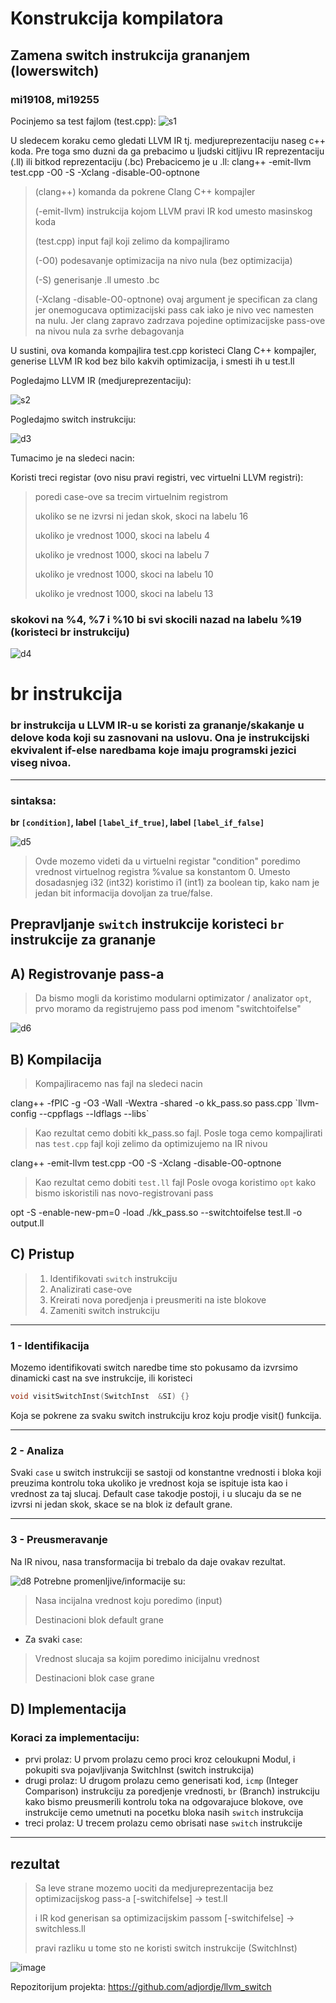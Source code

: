 # Konstrukcija kompilatora

## Zamena switch instrukcija grananjem (lowerswitch)
### mi19108, mi19255

Pocinjemo sa test fajlom (test.cpp):
![s1](https://github.com/adjordje/llvm_switch/assets/126694198/57afbd28-509c-41e8-8eb2-aec23f7396b9)



U sledecem koraku cemo gledati LLVM IR tj. medjureprezentaciju naseg c++ koda.
Pre toga smo duzni da ga prebacimo u ljudski citljivu IR reprezentaciju (.ll) ili bitkod reprezentaciju (.bc)
Prebacicemo je u .ll:
clang++ -emit-llvm test.cpp -O0 -S -Xclang -disable-O0-optnone
> (clang++) komanda da pokrene Clang C++ kompajler
> 
> (-emit-llvm) instrukcija kojom LLVM pravi IR kod umesto masinskog koda
> 
> (test.cpp) input fajl koji zelimo da kompajliramo
> 
> (-O0) podesavanje optimizacija na nivo nula (bez optimizacija)
> 
> (-S) generisanje .ll umesto .bc
> 
> (-Xclang -disable-O0-optnone) ovaj argument je specifican za clang jer onemogucava optimizacijski pass cak iako je nivo vec namesten na nulu. Jer clang zapravo zadrzava pojedine optimizacijske pass-ove na nivou nula za svrhe debagovanja

U sustini, ova komanda kompajlira test.cpp koristeci Clang C++ kompajler, generise LLVM IR kod bez bilo kakvih optimizacija, i smesti ih u test.ll

Pogledajmo LLVM IR (medjureprezentaciju):

![s2](https://github.com/adjordje/llvm_switch/assets/126694198/599c9e21-d8f8-4fa3-926d-a3740c73852c)

Pogledajmo switch instrukciju:

![d3](https://github.com/adjordje/llvm_switch/assets/126694198/7702eefc-35c8-412a-8823-01ca92e524d9)

Tumacimo je na sledeci nacin:

Koristi treci registar (ovo nisu pravi registri, vec virtuelni LLVM registri):
> poredi case-ove sa trecim virtuelnim registrom
> 
> ukoliko se ne izvrsi ni jedan skok, skoci na labelu 16
>
> ukoliko je vrednost 1000, skoci na labelu 4
>
> ukoliko je vrednost 1000, skoci na labelu 7
>
> ukoliko je vrednost 1000, skoci na labelu 10
>
> ukoliko je vrednost 1000, skoci na labelu 13

### skokovi na %4, %7 i %10 bi svi skocili nazad na labelu %19 (koristeci br instrukciju)

![d4](https://github.com/adjordje/llvm_switch/assets/126694198/cd5d18e6-8c3a-4519-a899-b8f4d44a7cc9)

# br instrukcija

### br instrukcija u LLVM IR-u se koristi za grananje/skakanje u delove koda koji su zasnovani na uslovu. Ona je instrukcijski ekvivalent if-else naredbama koje imaju programski jezici viseg nivoa.
***
### sintaksa:

**br `[condition]`, label `[label_if_true]`, label `[label_if_false]`**

![d5](https://github.com/adjordje/llvm_switch/assets/126694198/d5504eb6-99f0-4342-b4e5-8ad9ea433f4c)

> Ovde mozemo videti da u virtuelni registar "condition" poredimo vrednost virtuelnog registra %value sa konstantom 0. Umesto dosadasnjeg i32 (int32) koristimo i1 (int1) za boolean tip, kako nam je jedan bit informacija dovoljan za true/false.


## Prepravljanje  `switch` instrukcije koristeci `br` instrukcije za grananje


## A) Registrovanje pass-a
> Da bismo mogli da koristimo modularni optimizator / analizator `opt`, prvo moramo da registrujemo pass pod imenom "switchtoifelse"

![d6](https://github.com/adjordje/llvm_switch/assets/126694198/f46a8e73-0cb7-4ab0-9270-966eb5b94178)


## B) Kompilacija
> Kompajliracemo nas fajl na sledeci nacin

clang++ -fPIC -g -O3 -Wall -Wextra -shared -o kk_pass.so pass.cpp \`llvm-config --cppflags --ldflags --libs\`

> Kao rezultat cemo dobiti kk_pass.so fajl.
> Posle toga cemo kompajlirati nas `test.cpp` fajl koji zelimo da optimizujemo na IR nivou

clang++ -emit-llvm test.cpp -O0 -S -Xclang -disable-O0-optnone

> Kao rezultat cemo dobiti `test.ll` fajl
> Posle ovoga koristimo `opt` kako bismo iskoristili nas novo-registrovani pass

opt -S -enable-new-pm=0  -load ./kk_pass.so --switchtoifelse test.ll -o output.ll

## C) Pristup
> 1) Identifikovati `switch` instrukciju
> 2) Analizirati case-ove
> 3) Kreirati nova poredjenja i preusmeriti na iste blokove
> 4) Zameniti switch instrukciju

***
### 1 - Identifikacija
Mozemo identifikovati switch naredbe time sto pokusamo da izvrsimo dinamicki cast na sve instrukcije, ili koristeci 
```c++
void visitSwitchInst(SwitchInst	 &SI) {}
```
Koja se pokrene za svaku switch instrukciju kroz koju prodje visit() funkcija.

***
### 2 - Analiza
Svaki `case` u switch instrukciji se sastoji od konstantne vrednosti i bloka koji preuzima kontrolu toka ukoliko je vrednost koja se ispituje ista kao i vrednost za taj slucaj. Default case takodje postoji, i u slucaju da se ne izvrsi ni jedan skok, skace se na blok iz default grane.
***



### 3 - Preusmeravanje
Na IR nivou, nasa transformacija bi trebalo da daje ovakav rezultat.

![d8](https://github.com/adjordje/llvm_switch/assets/126694198/fbc9be24-7dbe-4e42-a56e-b036900c9d18)
Potrebne promenljive/informacije su:
>  Nasa incijalna vrednost koju poredimo (input)
> 
> Destinacioni blok default grane

+ Za svaki `case`:
> Vrednost slucaja sa kojim poredimo inicijalnu vrednost
> 
> Destinacioni blok case grane
## D) Implementacija

### Koraci za implementaciju:
- prvi prolaz: U prvom prolazu cemo proci kroz celoukupni Modul, i pokupiti sva pojavljivanja SwitchInst (switch instrukcija)
- drugi prolaz: U drugom prolazu cemo generisati kod, `icmp` (Integer Comparison) instrukciju za poredjenje vrednosti, `br` (Branch) instrukciju kako bismo preusmerili kontrolu toka na odgovarajuce blokove, ove instrukcije cemo umetnuti na pocetku bloka nasih `switch` instrukcija
- treci prolaz: U trecem prolazu cemo obrisati nase `switch` instrukcije

***
## rezultat

> Sa leve strane mozemo uociti da medjureprezentacija bez optimizacijskog pass-a [-switchifelse] -> test.ll 
> 
> i IR kod generisan sa optimizacijskim passom [-switchifelse] -> switchless.ll
>
> pravi razliku u tome sto ne koristi switch instrukcije (SwitchInst)

![image](https://github.com/adjordje/llvm_switch/assets/126694198/daef1538-2e3f-4db4-81fa-f95b6dbfcb8c)




Repozitorijum projekta:
https://github.com/adjordje/llvm_switch
